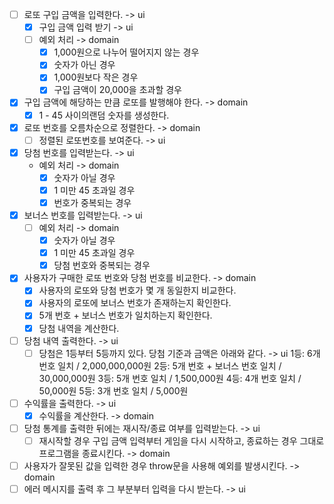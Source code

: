 - [ ] 로또 구입 금액을 입력한다. -> ui
  - [x] 구입 금액 입력 받기 -> ui
  - [ ] 예외 처리 -> domain
    - [x] 1,000원으로 나누어 떨어지지 않는 경우
    - [x] 숫자가 아닌 경우
    - [x] 1,000원보다 작은 경우
    - [x] 구입 금액이 20,000을 초과할 경우
- [x] 구입 금액에 해당하는 만큼 로또를 발행해야 한다. -> domain
  - [x] 1 - 45 사이의랜덤 숫자를 생성한다.
- [x] 로또 번호를 오름차순으로 정렬한다. -> domain
  - [ ] 정렬된 로또번호를 보여준다. -> ui
- [x] 당첨 번호를 입력받는다. -> ui
  - 예외 처리 -> domain
    - [x] 숫자가 아닐 경우
    - [x] 1 미만 45 초과일 경우
    - [x] 번호가 중복되는 경우
- [x] 보너스 번호를 입력받는다. -> ui
  - [ ] 예외 처리 -> domain
    - [x] 숫자가 아닐 경우
    - [x] 1 미만 45 초과일 경우
    - [x] 당첨 번호와 중복되는 경우
- [x] 사용자가 구매한 로또 번호와 당첨 번호를 비교한다. -> domain
  - [x] 사용자의 로또와 당첨 번호가 몇 개 동일한지 비교한다.
  - [x] 사용자의 로또에 보너스 번호가 존재하는지 확인한다.
  - [x] 5개 번호 + 보너스 번호가 일치하는지 확인한다.
  - [x] 당첨 내역을 계산한다.
- [ ] 당첨 내역 출력한다. -> ui
  - [ ] 당첨은 1등부터 5등까지 있다. 당첨 기준과 금액은 아래와 같다. -> ui
        1등: 6개 번호 일치 / 2,000,000,000원
        2등: 5개 번호 + 보너스 번호 일치 / 30,000,000원
        3등: 5개 번호 일치 / 1,500,000원
        4등: 4개 번호 일치 / 50,000원
        5등: 3개 번호 일치 / 5,000원
- [ ] 수익률을 출력한다. -> ui
  - [x] 수익률을 계산한다. -> domain
- [ ] 당첨 통계를 출력한 뒤에는 재시작/종료 여부를 입력받는다. -> ui
  - [ ] 재시작할 경우 구입 금액 입력부터 게임을 다시 시작하고, 종료하는 경우 그대로 프로그램을 종료시킨다. -> domain
- [ ] 사용자가 잘못된 값을 입력한 경우 throw문을 사용해 예외를 발생시킨다. -> domain
- [ ] 에러 메시지를 출력 후 그 부분부터 입력을 다시 받는다. -> ui
